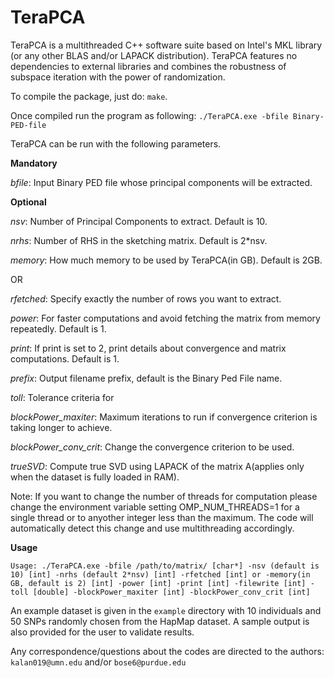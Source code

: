 # TeraPCA
TeraPCA is a multithreaded C++ software suite based on Intel's MKL library (or any other BLAS and/or LAPACK distribution). TeraPCA features no dependencies to external libraries and combines the robustness of subspace iteration with the power of randomization.

To compile the package, just do: ```make```.

Once compiled run the program as following: ```./TeraPCA.exe -bfile Binary-PED-file ```

TeraPCA can be run with the following parameters.

**Mandatory**

*bfile*: Input Binary PED file whose principal components will be extracted. 

**Optional**  


*nsv*: Number of Principal Components to extract. Default is 10.

*nrhs*: Number of RHS in the sketching matrix. Default is 2*nsv.

*memory*: How much memory to be used by TeraPCA(in GB). Default is 2GB.

  OR
  
*rfetched*: Specify exactly the number of rows you want to extract.   

*power*: For faster computations and avoid fetching the matrix from memory repeatedly. Default is 1.  

*print*: If print is set to 2, print details about convergence and matrix computations. Default is 1.  

*prefix*: Output filename prefix, default is the Binary Ped File name.  

*toll*: Tolerance criteria for   

*blockPower_maxiter*: Maximum iterations to run if convergence criterion is taking longer to achieve. 

*blockPower_conv_crit*: Change the convergence criterion to be used. 

*trueSVD*: Compute true SVD using LAPACK of the matrix A(applies only when the dataset is fully loaded in RAM). 

Note: If you want to change the number of threads for computation please change the environment variable setting OMP_NUM_THREADS=1 for a single thread or to anyother integer less than the maximum. The code will automatically detect this change and use multithreading accordingly. 

**Usage**
```
Usage: ./TeraPCA.exe -bfile /path/to/matrix/ [char*] -nsv (default is 10) [int] -nrhs (default 2*nsv) [int] -rfetched [int] or -memory(in GB, default is 2) [int] -power [int] -print [int] -filewrite [int] -toll [double] -blockPower_maxiter [int] -blockPower_conv_crit [int]

```
An example dataset is given in the ``` example ``` directory with 10 individuals and 50 SNPs randomly chosen from the HapMap dataset. A sample output is also provided for the user to validate results. 

Any correspondence/questions about the codes are directed to the authors: ```kalan019@umn.edu``` and/or ```bose6@purdue.edu```
